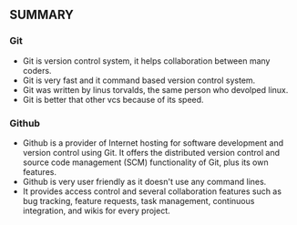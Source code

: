 ## SUMMARY
### Git 
- Git is version control system, it helps collaboration between many coders.
- Git is very fast and it command based version control system.
- Git was written by linus torvalds, the same person who devolped linux.
- Git is better that other vcs because of its speed.


### Github
- Github is a provider of Internet hosting for software development and version control using Git. It offers the distributed version control and source code management (SCM) functionality of Git, plus its own features.
- Github is very user friendly as it doesn't use any command lines.
- It provides access control and several collaboration features such as bug tracking, feature requests, task management, continuous integration, and wikis for every project.

